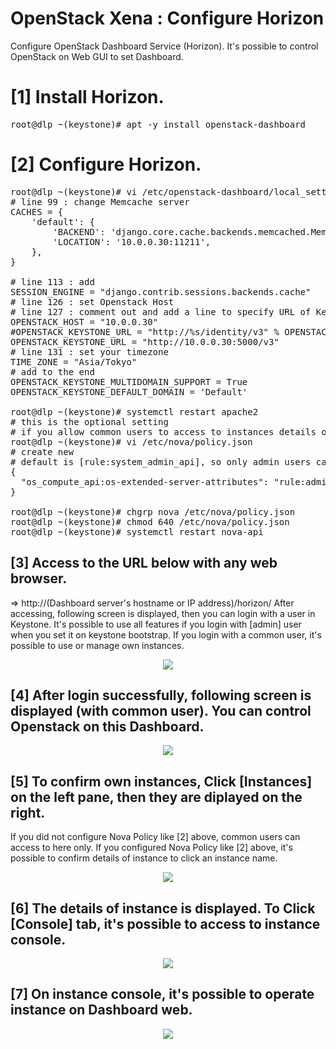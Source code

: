 # OpenStack Xena : Configure Horizon

Configure OpenStack Dashboard Service (Horizon).
It's possible to control OpenStack on Web GUI to set Dashboard.

# [1]	Install Horizon.
<pre>root@dlp ~(keystone)# apt -y install openstack-dashboard</pre>

# [2]	Configure Horizon.
<pre>
root@dlp ~(keystone)# vi /etc/openstack-dashboard/local_settings.py
# line 99 : change Memcache server
CACHES = {
    'default': {
        'BACKEND': 'django.core.cache.backends.memcached.MemcachedCache',
        'LOCATION': '10.0.0.30:11211',
    },
}

# line 113 : add
SESSION_ENGINE = "django.contrib.sessions.backends.cache"
# line 126 : set Openstack Host
# line 127 : comment out and add a line to specify URL of Keystone Host
OPENSTACK_HOST = "10.0.0.30"
#OPENSTACK_KEYSTONE_URL = "http://%s/identity/v3" % OPENSTACK_HOST
OPENSTACK_KEYSTONE_URL = "http://10.0.0.30:5000/v3"
# line 131 : set your timezone
TIME_ZONE = "Asia/Tokyo"
# add to the end
OPENSTACK_KEYSTONE_MULTIDOMAIN_SUPPORT = True
OPENSTACK_KEYSTONE_DEFAULT_DOMAIN = 'Default'

root@dlp ~(keystone)# systemctl restart apache2
# this is the optional setting
# if you allow common users to access to instances details or console on the Dashboard web, set like follows
root@dlp ~(keystone)# vi /etc/nova/policy.json
# create new
# default is [rule:system_admin_api], so only admin users can access to instances details or console
{
  "os_compute_api:os-extended-server-attributes": "rule:admin_or_owner",
}

root@dlp ~(keystone)# chgrp nova /etc/nova/policy.json
root@dlp ~(keystone)# chmod 640 /etc/nova/policy.json
root@dlp ~(keystone)# systemctl restart nova-api</pre>

## [3]	Access to the URL below with any web browser.

⇒ http://(Dashboard server's hostname or IP address)/horizon/
After accessing, following screen is displayed, then you can login with a user in Keystone.
It's possible to use all features if you login with [admin] user when you set it on keystone bootstrap.
If you login with a common user, it's possible to use or manage own instances.

<p align="center"><img src="https://drive.google.com/uc?export=view&id=1lepuLmDoEdzml0bonu2GG5T6xtIa1FoT"></p>

## [4]	After login successfully, following screen is displayed (with common user). You can control Openstack on this Dashboard.
<p align="center"><img src="https://drive.google.com/uc?export=view&id=1OlFkmrf6O8B5f9946A0SkDlsUhduB9LT"></p>

## [5]	To confirm own instances, Click [Instances] on the left pane, then they are diplayed on the right.
If you did not configure Nova Policy like [2] above, common users can access to here only.
If you configured Nova Policy like [2] above, it's possible to confirm details of instance to click an instance name.
<p align="center"><img src="https://drive.google.com/uc?export=view&id=1_mJEiSd9UlonAb-CD5MyK1W5TIrChrKj"></p>

## [6]	The details of instance is displayed. To Click [Console] tab, it's possible to access to instance console.
<p align="center"><img src="https://drive.google.com/uc?export=view&id=1CIoypnhdAq5refONS2VE4ABwlk7pLzn4"></p>

## [7]	On instance console, it's possible to operate instance on Dashboard web.
<p align="center"><img src="https://drive.google.com/uc?export=view&id=1YsKbW6w5p3Fujn-CidRoGBpGjq9SkMwJ"></p>

